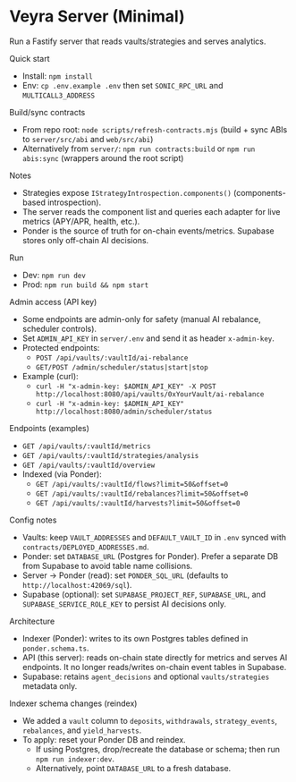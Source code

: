 # Veyra Server (Minimal)

Run a Fastify server that reads vaults/strategies and serves analytics.

Quick start
- Install: `npm install`
- Env: `cp .env.example .env` then set `SONIC_RPC_URL` and `MULTICALL3_ADDRESS`

Build/sync contracts
- From repo root: `node scripts/refresh-contracts.mjs` (build + sync ABIs to `server/src/abi` and `web/src/abi`)
- Alternatively from `server/`: `npm run contracts:build` or `npm run abis:sync` (wrappers around the root script)

Notes
- Strategies expose `IStrategyIntrospection.components()` (components-based introspection).
- The server reads the component list and queries each adapter for live metrics (APY/APR, health, etc.).
- Ponder is the source of truth for on-chain events/metrics. Supabase stores only off-chain AI decisions.

Run
- Dev: `npm run dev`
- Prod: `npm run build && npm start`

Admin access (API key)
- Some endpoints are admin-only for safety (manual AI rebalance, scheduler controls).
- Set `ADMIN_API_KEY` in `server/.env` and send it as header `x-admin-key`.
- Protected endpoints:
  - `POST /api/vaults/:vaultId/ai-rebalance`
  - `GET/POST /admin/scheduler/status|start|stop`
- Example (curl):
  - `curl -H "x-admin-key: $ADMIN_API_KEY" -X POST http://localhost:8080/api/vaults/0xYourVault/ai-rebalance`
  - `curl -H "x-admin-key: $ADMIN_API_KEY" http://localhost:8080/admin/scheduler/status`

Endpoints (examples)
- `GET /api/vaults/:vaultId/metrics`
- `GET /api/vaults/:vaultId/strategies/analysis`
- `GET /api/vaults/:vaultId/overview`
- Indexed (via Ponder):
  - `GET /api/vaults/:vaultId/flows?limit=50&offset=0`
  - `GET /api/vaults/:vaultId/rebalances?limit=50&offset=0`
  - `GET /api/vaults/:vaultId/harvests?limit=50&offset=0`

Config notes
- Vaults: keep `VAULT_ADDRESSES` and `DEFAULT_VAULT_ID` in `.env` synced with `contracts/DEPLOYED_ADDRESSES.md`.
- Ponder: set `DATABASE_URL` (Postgres for Ponder). Prefer a separate DB from Supabase to avoid table name collisions.
- Server → Ponder (read): set `PONDER_SQL_URL` (defaults to `http://localhost:42069/sql`).
- Supabase (optional): set `SUPABASE_PROJECT_REF`, `SUPABASE_URL`, and `SUPABASE_SERVICE_ROLE_KEY` to persist AI decisions only.

Architecture
- Indexer (Ponder): writes to its own Postgres tables defined in `ponder.schema.ts`.
- API (this server): reads on-chain state directly for metrics and serves AI endpoints. It no longer reads/writes on-chain event tables in Supabase.
- Supabase: retains `agent_decisions` and optional `vaults/strategies` metadata only.

Indexer schema changes (reindex)
- We added a `vault` column to `deposits`, `withdrawals`, `strategy_events`, `rebalances`, and `yield_harvests`.
- To apply: reset your Ponder DB and reindex.
  - If using Postgres, drop/recreate the database or schema; then run `npm run indexer:dev`.
  - Alternatively, point `DATABASE_URL` to a fresh database.
